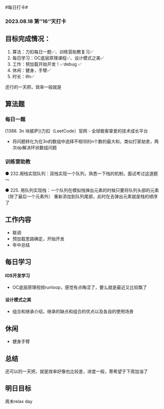 #每日打卡# 
### 2023.08.18 	第‘’16‘’天打卡 

## 目标完成情况：

1. 算法：力扣每日一题✅、训练营助教复习✅
2. 每日学习：OC底层原理课程✅、设计模式之美✅
3. 工作：预加载开始开发！✅debug ✅
4. 休闲：健身，手臂✅
5. 时长：6h✅

还行的一天把，效率一般就是

## 算法题

### 每日一题

[1388. 3n 块披萨](力扣（LeetCode）官网 - 全球极客挚爱的技术成长平台

- 将问题转化为在3n的数组中选择不相邻的n个数的最大和，类似打家劫舍，两次dp解决环状数组问题

### 训练营助教

● 232.用栈实现队列：双栈实现一个队列，熟悉一下栈的机制，面试考过这道题～

● 225. 用队列实现栈：一个队列在模拟栈弹出元素的时候只要将队列头部的元素（除了最后一个元素外） 重新添加到队列尾部，此时在去弹出元素就是栈的顺序了

## 工作内容

- 联调
- 预加载思路确定，开始开发
- 年中总结

## 每日学习

#### IOS开发学习

- OC底层原理视频runloop，感觉有点晦涩了，要么就是最近又比较飘了

#### 设计模式之美

- 组合和继承介绍，继承的缺点和组合的优点以及各自的使用场景

## 休闲 

-  健身手臂


## 总结

还可以的一天把，就是效率好像也比较差，进度一般，寄希望于下周加油了

## 明日目标

周末relax day